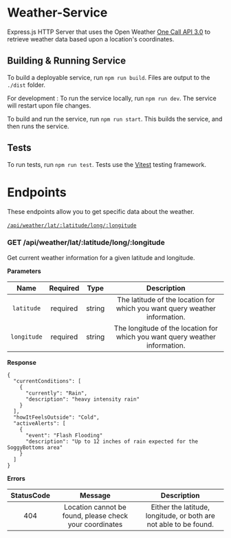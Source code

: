 # Weather-Service

Express.js HTTP Server that uses the Open Weather [One Call API 3.0](https://openweathermap.org/api/one-call-3) to retrieve weather data based upon a location's coordinates.

## Building & Running Service

To build a deployable service, run `npm run build`. Files are output to the `./dist` folder.

For development : To run the service locally, run `npm run dev`. The service will restart upon file changes.

To build and run the service, run `npm run start`. This builds the service, and then runs the service.

## Tests

To run tests, run `npm run test`. Tests use the [Vitest](https://vitest.dev/) testing framework.

# Endpoints

These endpoints allow you to get specific data about the weather. <br /><br />
[`/api/weather/lat/:latitude/long/:longitude`](#get-apiweatherlatlatitudelonglongitude)<br />

### GET /api/weather/lat/:latitude/long/:longitude

Get current weather information for a given latitude and longitude.

**Parameters**

|    Name     | Required |  Type  |                                 Description                                 |
| :---------: | :------: | :----: | :-------------------------------------------------------------------------: |
| `latitude`  | required | string | The latitude of the location for which you want query weather information.  |
| `longitude` | required | string | The longitude of the location for which you want query weather information. |

**Response**

```
{
  "currentConditions": [
    {
      "currently": "Rain",
      "description": "heavy intensity rain"
    }
  ],
  "howItFeelsOutside": "Cold",
  "activeAlerts": [
    {
      "event": "Flash Flooding"
      "description": "Up to 12 inches of rain expected for the SoggyBottoms area"
    }
  ]
}
```

**Errors**

| StatusCode |                         Message                         |                            Description                            |
| :--------: | :-----------------------------------------------------: | :---------------------------------------------------------------: |
|    404     | Location cannot be found, please check your coordinates | Either the latitude, longitude, or both are not able to be found. |
